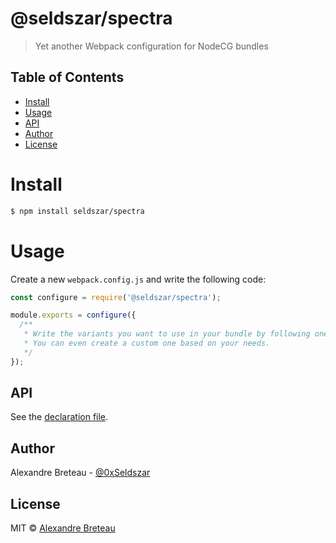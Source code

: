 # @seldszar/spectra

> Yet another Webpack configuration for NodeCG bundles

## Table of Contents

- [Install](#install)
- [Usage](#usage)
- [API](#api)
- [Author](#author)
- [License](#license)

# Install

```bash
$ npm install seldszar/spectra
```

# Usage

Create a new `webpack.config.js` and write the following code:

```javascript
const configure = require('@seldszar/spectra');

module.exports = configure({
  /**
   * Write the variants you want to use in your bundle by following one of the provided examples.
   * You can even create a custom one based on your needs.
   */
});
```

## API

See the [declaration file](./index.d.ts).

## Author

Alexandre Breteau - [@0xSeldszar](https://twitter.com/0xSeldszar)

## License

MIT © [Alexandre Breteau](https://seldszar.fr)
